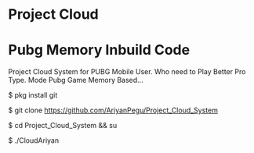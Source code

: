 # Project Cloud
# Pubg Memory Inbuild Code


Project Cloud System for PUBG Mobile User.
Who need to Play Better Pro Type.
Mode Pubg Game Memory Based...

$ pkg install git

$ git clone https://github.com/AriyanPegu/Project_Cloud_System

$ cd Project_Cloud_System && su

$ ./CloudAriyan
